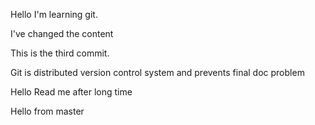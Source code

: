 Hello I'm learning git.

I've changed the content

This is the third commit.

Git is distributed version control system and prevents final doc problem

Hello Read me after long time

Hello from master
